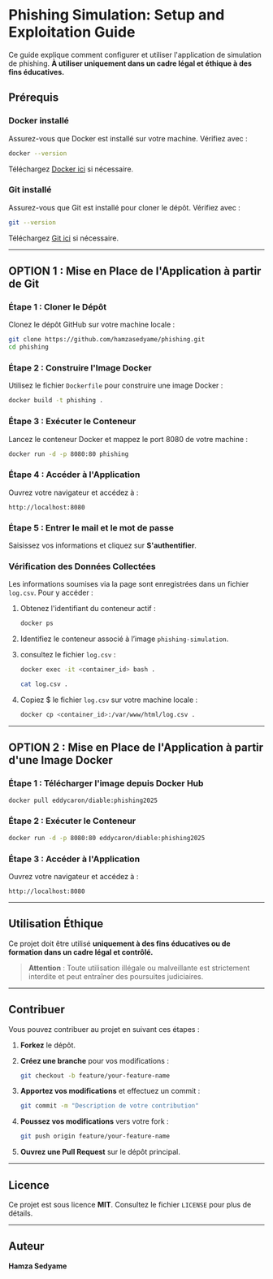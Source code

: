 # Phishing Simulation: Setup and Exploitation Guide

Ce guide explique comment configurer et utiliser l'application de simulation de phishing. **À utiliser uniquement dans un cadre légal et éthique à des fins éducatives.**

## Prérequis

### Docker installé
Assurez-vous que Docker est installé sur votre machine. Vérifiez avec :

```bash
docker --version
```

Téléchargez [Docker ici](https://www.docker.com/) si nécessaire.

### Git installé
Assurez-vous que Git est installé pour cloner le dépôt. Vérifiez avec :

```bash
git --version
```

Téléchargez [Git ici](https://git-scm.com/) si nécessaire.

---

## OPTION 1 : Mise en Place de l'Application à partir de Git

### Étape 1 : Cloner le Dépôt
Clonez le dépôt GitHub sur votre machine locale :

```bash
git clone https://github.com/hamzasedyame/phishing.git
cd phishing
```

### Étape 2 : Construire l'Image Docker
Utilisez le fichier `Dockerfile` pour construire une image Docker :

```bash
docker build -t phishing .
```

### Étape 3 : Exécuter le Conteneur
Lancez le conteneur Docker et mappez le port 8080 de votre machine :

```bash
docker run -d -p 8080:80 phishing
```

### Étape 4 : Accéder à l'Application
Ouvrez votre navigateur et accédez à :

```
http://localhost:8080
```

### Étape 5 : Entrer le mail et le mot de passe
Saisissez vos informations et cliquez sur **S'authentifier**.

### Vérification des Données Collectées
Les informations soumises via la page sont enregistrées dans un fichier `log.csv`. Pour y accéder :

1. Obtenez l'identifiant du conteneur actif :

    ```bash
    docker ps
    ```

2. Identifiez le conteneur associé à l’image `phishing-simulation`.

3. consultez le fichier `log.csv`  :
  
    ```bash
    docker exec -it <container_id> bash .
    ```
    ```bash
    cat log.csv .
    ```
3. Copiez $ le fichier `log.csv` sur votre machine locale :
  
    ```bash
    docker cp <container_id>:/var/www/html/log.csv .
    ```


---

## OPTION 2 : Mise en Place de l'Application à partir d'une Image Docker

### Étape 1 : Télécharger l'image depuis Docker Hub

```bash
docker pull eddycaron/diable:phishing2025
```

### Étape 2 : Exécuter le Conteneur

```bash
docker run -d -p 8080:80 eddycaron/diable:phishing2025
```

### Étape 3 : Accéder à l'Application
Ouvrez votre navigateur et accédez à :

```
http://localhost:8080
```

---

##   Utilisation Éthique
Ce projet doit être utilisé **uniquement à des fins éducatives ou de formation dans un cadre légal et contrôlé.**

> **Attention** : Toute utilisation illégale ou malveillante est strictement interdite et peut entraîner des poursuites judiciaires.

---

## Contribuer
Vous pouvez contribuer au projet en suivant ces étapes :

1. **Forkez** le dépôt.
2. **Créez une branche** pour vos modifications :

    ```bash
    git checkout -b feature/your-feature-name
    ```

3. **Apportez vos modifications** et effectuez un commit :

    ```bash
    git commit -m "Description de votre contribution"
    ```

4. **Poussez vos modifications** vers votre fork :

    ```bash
    git push origin feature/your-feature-name
    ```

5. **Ouvrez une Pull Request** sur le dépôt principal.

---

## Licence
Ce projet est sous licence **MIT**. Consultez le fichier `LICENSE` pour plus de détails.

---

## Auteur
**Hamza Sedyame**
